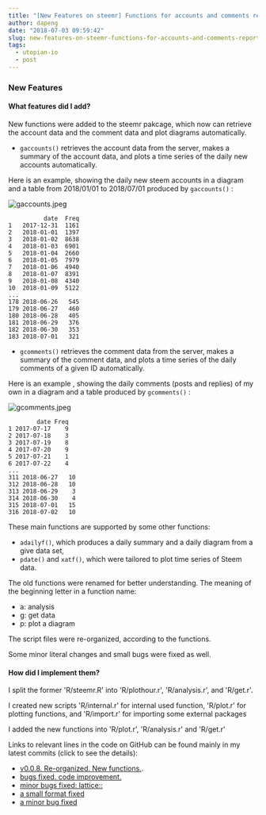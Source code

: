 ```yaml
---
title: "[New Features on steemr] Functions for accounts and comments report!"
author: dapeng
date: "2018-07-03 09:59:42"
slug: new-features-on-steemr-functions-for-accounts-and-comments-report
tags: 
  - utopian-io
  - post
---
```


### New Features

#### What features did I add?

New functions were added to the steemr pakcage, which now can retrieve the account data and the comment data and plot diagrams automatically. 

  - `gaccounts()` retrieves the account data from the server, makes a summary of the account data, and plots a time series of the daily new accounts automatically. 

Here is an example, showing the daily new steem accounts in a diagram and a table from 2018/01/01 to 2018/07/01 produced by `gaccounts()` :

![gaccounts.jpeg](https://cdn.steemitimages.com/DQmcyD4WAEAjNXa5eYHmuTF3NPWB62oRPxdX7ZLHE4onCBF/gaccounts.jpeg)

```
          date  Freq
1   2017-12-31  1161
2   2018-01-01  1397
3   2018-01-02  8638
4   2018-01-03  6901
5   2018-01-04  2660
6   2018-01-05  7979
7   2018-01-06  4940
8   2018-01-07  8391
9   2018-01-08  4340
10  2018-01-09  5122
...
178 2018-06-26   545
179 2018-06-27   460
180 2018-06-28   405
181 2018-06-29   376
182 2018-06-30   353
183 2018-07-01   321
```

  - `gcomments()` retrieves the comment data from the server, makes a summary of the comment data, and plots a time series of the daily comments of a given ID automatically.


Here is an example , showing the daily comments (posts and replies) of my own in a diagram and a table produced by `gcomments()` :

![gcomments.jpeg](https://cdn.steemitimages.com/DQmXV6mdahviypxkCDavFAXDs6q5Y5z4tQYrwmvnW7PECN9/gcomments.jpeg)

```
        date Freq
1 2017-07-17    9
2 2017-07-18    3
3 2017-07-19    8
4 2017-07-20    9
5 2017-07-21    1
6 2017-07-22    4
...
311 2018-06-27   10
312 2018-06-28   10
313 2018-06-29    3
314 2018-06-30    4
315 2018-07-01   15
316 2018-07-02   10
```

These main functions are supported by some other functions:

  - `adailyf()`, which produces a daily summary and a daily diagram from a give data set,
  - `pdate()` and `xatf()`, which were tailored to plot time series of Steem data. 


The old functions were renamed for better understanding. The meaning of the beginning letter in a function name:
  - a: analysis
  - g: get data
  - p: plot a diagram

The script files were re-organized, according to the functions.

Some minor literal changes and small bugs were fixed as well.


#### How did I implement them?

I split the former 'R/steemr.R' into 'R/plothour.r', 'R/analysis.r', and 'R/get.r'.

I created new scripts 'R/internal.r' for internal used function, 'R/plot.r' for plotting functions, and 'R/import.r' for importing some external packages

I added the new functions into 'R/plot.r', 'R/analysis.r' and 'R/get.r'

Links to relevant lines in the code on GitHub can be found mainly in my latest commits (click to see the details):

- [v0.0.8. Re-organized. New functions.](https://github.com/pzhaonet/steemr/commit/842ddc86a681b0253b321f7665b91ae71fa54240).
- [bugs fixed. code improvement.](https://github.com/pzhaonet/steemr/commit/4e0f0da847035d9cd7a543c1b1abdb0b20021b62)
- [minor bugs fixed: lattice::](https://github.com/pzhaonet/steemr/commit/dbe3067d47d9d688f1e8a5ef1c95bfa9594cd84a)
- [a small format fixed](https://github.com/pzhaonet/steemr/commit/062db75b03295a613b371e59ae2243ddb33b96c8)
- [a minor bug fixed](https://github.com/pzhaonet/steemr/commit/83c76052046a833f8615dd2a7b74d8121cd225bc)
